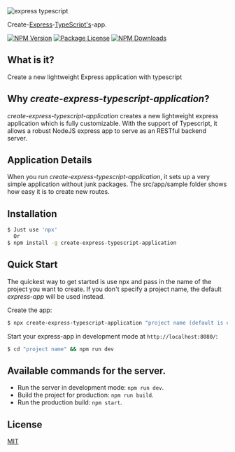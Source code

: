 <img alt='express typescript' src='https://github.com/PrawiraGenestonlia/create-express-typescript-application/raw/master/logo.png' border='0'>

Create-[Express](https://www.npmjs.com/package/express)-[TypeScript's](https://www.npmjs.com/package/typescript)-app.

<a href="https://www.npmjs.com/package/create-express-typescript-application" target="_blank"><img src="https://img.shields.io/npm/v/create-express-typescript-application.svg" alt="NPM Version" /></a>
<a href="https://www.npmjs.com/package/create-express-typescript-application" target="_blank"><img src="https://img.shields.io/npm/l/create-express-typescript-application.svg" alt="Package License" /></a>
<a href="https://www.npmjs.com/package/create-express-typescript-application" target="_blank"><img src="https://img.shields.io/npm/dm/create-express-typescript-application.svg" alt="NPM Downloads" /></a>


## What is it?

Create a new lightweight Express application with typescript


## Why _create-express-typescript-application_?

_create-express-typescript-application_ creates a new lightweight express application which is fully customizable. 
With the support of Typescript, it allows a robust NodeJS express app to serve as an RESTful backend server.


## Application Details

When you run _create-express-typescript-application_, it sets up a very simple application without junk packages. 
The src/app/sample folder shows how easy it is to create new routes.

## Installation

```sh
$ Just use 'npx'
  Or
$ npm install -g create-express-typescript-application
```


## Quick Start

The quickest way to get started is use npx and pass in the name of the project you want to create.
If you don't specify a project name, the default _express-app_ will be used instead.

Create the app:

```bash
$ npx create-express-typescript-application "project name (default is express-app)"
```

Start your express-app in development mode at `http://localhost:8080/`:

```bash
$ cd "project name" && npm run dev
```


## Available commands for the server.

- Run the server in development mode: `npm run dev`.
- Build the project for production: `npm run build`.
- Run the production build: `npm start`.

## License

[MIT](LICENSE)
